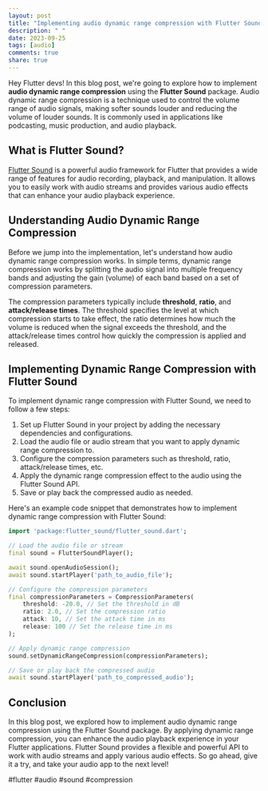 ```yaml
---
layout: post
title: "Implementing audio dynamic range compression with Flutter Sound"
description: " "
date: 2023-09-25
tags: [audio]
comments: true
share: true
---
```


Hey Flutter devs! In this blog post, we're going to explore how to implement **audio dynamic range compression** using the **Flutter Sound** package. Audio dynamic range compression is a technique used to control the volume range of audio signals, making softer sounds louder and reducing the volume of louder sounds. It is commonly used in applications like podcasting, music production, and audio playback.

## What is Flutter Sound?

[Flutter Sound](https://pub.dev/packages/flutter_sound) is a powerful audio framework for Flutter that provides a wide range of features for audio recording, playback, and manipulation. It allows you to easily work with audio streams and provides various audio effects that can enhance your audio playback experience.

## Understanding Audio Dynamic Range Compression

Before we jump into the implementation, let's understand how audio dynamic range compression works. In simple terms, dynamic range compression works by splitting the audio signal into multiple frequency bands and adjusting the gain (volume) of each band based on a set of compression parameters.

The compression parameters typically include **threshold**, **ratio**, and **attack/release times**. The threshold specifies the level at which compression starts to take effect, the ratio determines how much the volume is reduced when the signal exceeds the threshold, and the attack/release times control how quickly the compression is applied and released.

## Implementing Dynamic Range Compression with Flutter Sound

To implement dynamic range compression with Flutter Sound, we need to follow a few steps:

1. Set up Flutter Sound in your project by adding the necessary dependencies and configurations.
2. Load the audio file or audio stream that you want to apply dynamic range compression to.
3. Configure the compression parameters such as threshold, ratio, attack/release times, etc.
4. Apply the dynamic range compression effect to the audio using the Flutter Sound API.
5. Save or play back the compressed audio as needed.

Here's an example code snippet that demonstrates how to implement dynamic range compression with Flutter Sound:

```dart
import 'package:flutter_sound/flutter_sound.dart';

// Load the audio file or stream
final sound = FlutterSoundPlayer();

await sound.openAudioSession();
await sound.startPlayer('path_to_audio_file');

// Configure the compression parameters
final compressionParameters = CompressionParameters(
    threshold: -20.0, // Set the threshold in dB
    ratio: 2.0, // Set the compression ratio
    attack: 10, // Set the attack time in ms
    release: 100 // Set the release time in ms
);

// Apply dynamic range compression
sound.setDynamicRangeCompression(compressionParameters);

// Save or play back the compressed audio
await sound.startPlayer('path_to_compressed_audio');
```

## Conclusion

In this blog post, we explored how to implement audio dynamic range compression using the Flutter Sound package. By applying dynamic range compression, you can enhance the audio playback experience in your Flutter applications. Flutter Sound provides a flexible and powerful API to work with audio streams and apply various audio effects. So go ahead, give it a try, and take your audio app to the next level!

#flutter #audio #sound #compression